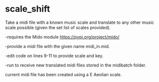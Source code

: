 # scale_shift
Take a midi file with a known music scale and translate to any other music scale possible (given the set list of scales provided).

-requires the Mido module https://pypi.org/project/mido/

-provide a midi file with the given name midi_in.mid. 

-edit code on lines 9-11 to provide scale and key.

-run to receive new translated midi files stored in the midibatch folder.

current midi file has been created using a E Aeolian scale. 

